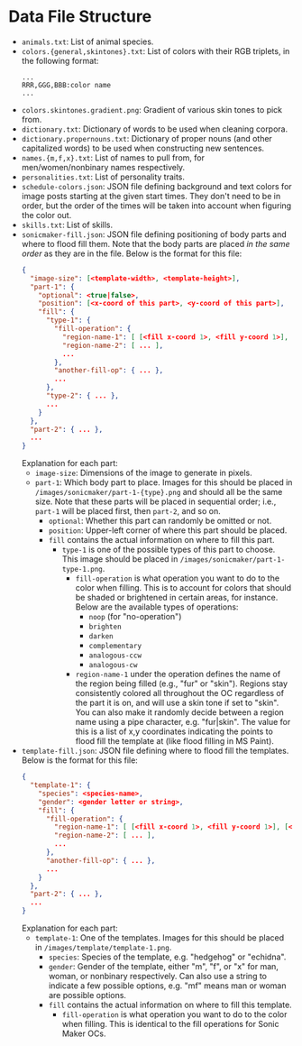 # Data File Structure

- `animals.txt`: List of animal species.
- `colors.{general,skintones}.txt`: List of colors with their RGB triplets, in the following format:
  ```
  ...
  RRR,GGG,BBB:color name
  ...
  ```
- `colors.skintones.gradient.png`: Gradient of various skin tones to pick from.
- `dictionary.txt`: Dictionary of words to be used when cleaning corpora.
- `dictionary.propernouns.txt`: Dictionary of proper nouns (and other capitalized words) to be used when constructing new sentences.
- `names.{m,f,x}.txt`: List of names to pull from, for men/women/nonbinary names respectively.
- `personalities.txt`: List of personality traits.
- `schedule-colors.json`: JSON file defining background and text colors for image posts starting at the given start times. They don't need to be in order, but the order of the times will be taken into account when figuring the color out.
- `skills.txt`: List of skills.
- `sonicmaker-fill.json`: JSON file defining positioning of body parts and where to flood fill them. Note that the body parts are placed *in the same order* as they are in the file. Below is the format for this file:
  ```json
  {
    "image-size": [<template-width>, <template-height>],
    "part-1": {
      "optional": <true|false>,
      "position": [<x-coord of this part>, <y-coord of this part>],
      "fill": {
        "type-1": {
          "fill-operation": {
            "region-name-1": [ [<fill x-coord 1>, <fill y-coord 1>], [<fill x-coord 2>, <fill y-coord 2>], ... ],
            "region-name-2": [ ... ],
            ...
          },
          "another-fill-op": { ... },
          ...
        },
        "type-2": { ... },
        ...
      }
    },
    "part-2": { ... },
    ...
  }
  ```
  Explanation for each part:
  - `image-size`: Dimensions of the image to generate in pixels.
  - `part-1`: Which body part to place. Images for this should be placed in `/images/sonicmaker/part-1-{type}.png` and should all be the same size.
    Note that these parts will be placed in sequential order; i.e., `part-1` will be placed first, then `part-2`, and so on.
    - `optional`: Whether this part can randomly be omitted or not.
    - `position`: Upper-left corner of where this part should be placed.
    - `fill` contains the actual information on where to fill this part.
      - `type-1` is one of the possible types of this part to choose. This image should be placed in `/images/sonicmaker/part-1-type-1.png`.
        - `fill-operation` is what operation you want to do to the color when filling.
          This is to account for colors that should be shaded or brightened in certain areas, for instance.
          Below are the available types of operations:
          - `noop` (for "no-operation")
          - `brighten`
          - `darken`
          - `complementary`
          - `analogous-ccw`
          - `analogous-cw`
        - `region-name-1` under the operation defines the name of the region being filled (e.g., "fur" or "skin").
          Regions stay consistently colored all throughout the OC regardless of the part it is on, and will use a skin tone if set to "skin".
          You can also make it randomly decide between a region name using a pipe character, e.g. "fur|skin".
          The value for this is a list of x,y coordinates indicating the points to flood fill the template at (like flood filling in MS Paint).
- `template-fill.json`: JSON file defining where to flood fill the templates. Below is the format for this file:
  ```json
  {
    "template-1": {
      "species": <species-name>,
      "gender": <gender letter or string>,
      "fill": {
        "fill-operation": {
          "region-name-1": [ [<fill x-coord 1>, <fill y-coord 1>], [<fill x-coord 2>, <fill y-coord 2>], ... ],
          "region-name-2": [ ... ],
          ...
        },
        "another-fill-op": { ... },
        ...
      }
    },
    "part-2": { ... },
    ...
  }
  ```
  Explanation for each part:
  - `template-1`: One of the templates. Images for this should be placed in `/images/template/template-1.png`.
    - `species`: Species of the template, e.g. "hedgehog" or "echidna".
    - `gender`: Gender of the template, either "m", "f", or "x" for man, woman, or nonbinary respectively.
      Can also use a string to indicate a few possible options, e.g. "mf" means man or woman are possible options.
    - `fill` contains the actual information on where to fill this template.
      - `fill-operation` is what operation you want to do to the color when filling. This is identical to the fill operations for Sonic Maker OCs.
